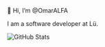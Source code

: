 👋 Hi, I’m @OmarALFA

I am a software developer at Lü.

![GitHub Stats](https://github-readme-stats.vercel.app/api?username=OmarALFA&count_private=true&show_icons=true&theme=merko)  

